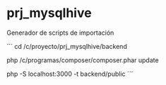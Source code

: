 # prj_mysqlhive
Generador de scripts de importación

´´´
cd /c/proyecto/prj_mysqlhive/backend

php /c/programas/composer/composer.phar update

php -S localhost:3000 -t backend/public
´´´